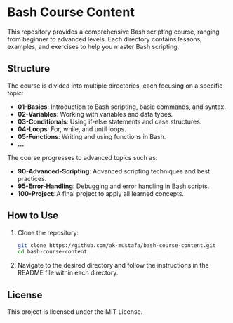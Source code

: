 # Bash Course Content

This repository provides a comprehensive Bash scripting course, ranging from beginner to advanced levels. Each directory contains lessons, examples, and exercises to help you master Bash scripting.

## Structure

The course is divided into multiple directories, each focusing on a specific topic:

- **01-Basics**: Introduction to Bash scripting, basic commands, and syntax.
- **02-Variables**: Working with variables and data types.
- **03-Conditionals**: Using if-else statements and case structures.
- **04-Loops**: For, while, and until loops.
- **05-Functions**: Writing and using functions in Bash.
- **...**

The course progresses to advanced topics such as:

- **90-Advanced-Scripting**: Advanced scripting techniques and best practices.
- **95-Error-Handling**: Debugging and error handling in Bash scripts.
- **100-Project**: A final project to apply all learned concepts.

## How to Use

1. Clone the repository:
   ```bash
   git clone https://github.com/ak-mustafa/bash-course-content.git
   cd bash-course-content
   ```

2. Navigate to the desired directory and follow the instructions in the README file within each directory.

## License

This project is licensed under the MIT License.